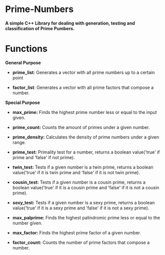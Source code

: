 # Prime-Numbers

**A simple C++ Library for dealing with generation, testing and classification of Prime Pumbers.** 


# Functions


**General Purpose**


- **prime_list**: Generates a vector with all prime numbers up to a certain point


- **factor_list**: Generates a vector with all prime factors that compose a number.


**Special Purpose**


- **max_prime:** Finds the highest prime number less or equal to the input given.


- **prime_count:** Counts the amount of primes under a given number.


- **prime_density:** Calculates the density of prime numbers under a given range.


- **prime_test:** Primality test for a number, returns a boolean value('true' if prime and 'false' if not prime).


- **twin_test:** Tests if a given number is a twin prime, returns a boolean value('true' if it is twin prime and 'false' if it is not twin prime).


- **cousin_test:** Tests if a given number is a cousin prime, returns a boolean value('true' if it is a cousin prime and 'false' if it is not a cousin prime).


- **sexy_test:** Tests if a given number is a sexy prime, returns a boolean value('true' if it is a sexy prime and 'false' if it is not a sexy prime).


- **max_palprime:** Finds the highest palindromic prime less or equal to the number given.


- **max_factor:** Finds the highest prime factor of a given number.


- **factor_count:** Counts the number of prime factors that compose a number.
 
